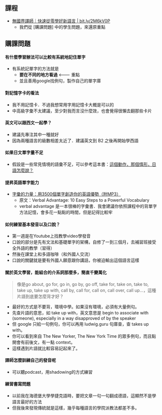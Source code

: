 
## 課程
- [無國界譯師｜快速從零學好新語言 | bit.ly/2M6kV0P](https://bit.ly/2M6kV0P)
  - 我們從 [購課問題] 中的學生問題，來還原重點

## 購課問題

#### 有什麼學習辦法可以比較有系統地記住單字
- 有系統記單字的方法就是
  - **要在不同的地方看過** <--- 重點
  - 並且善用google找例句，製作自己的單字庫

#### 對記憶字卡的看法
- 我不用記憶卡．不過我想常用字用記憶卡大概是可以的
- 中高級字彙不太建議，至少對我而言沒什麼效，也會覺得很懶去翻那些卡片

#### 英文可以跟西文一起學？
- 建議先專注其中一種就好
- 因為兩種語言的級數相差太近了．建議英文到 B2 之後再開始學西語

#### 如果日文單字量不足
- 假設是一些常見情境的語彙不足，可以參考這本書：[這個動作，那個情形，日語怎麼說？](https://www.books.com.tw/products/0010762216)

#### 提昇英語單字能力
- [字彙的力量：用3500個單字創造你的英語優勢（附MP3）](https://www.books.com.tw/products/0010495790)
  - 原文：Verbal Advantage: 10 Easy Steps to a Powerful Vocabulary
  - verbal advantage 是一本很棒的字彙書．我會建議你依照課程中的背單字方法記憶，會多花一點點的時間，但是記得比較牢

#### 如何練習基本發音以及口說？
- 第一週是在Youtube上找教學video學發音
- 口說的部分是先有文法和基礎單字的架構，自修了一到三個月，去補習班接受全外語的教學（習得）
- 然後在課堂上和多語咖啡（和外國人交流）
- 口說的關鍵就是要有外國人願意跟你講話，你被迫輸出這個語言這樣

#### 關於英文學習，能組合的介系詞那麼多，簡直千變萬化
> 像是go about, go for, go in, go by, go off, take for, take on, take to, take up, take up with, call by, call for, call on, call over, call up...，這種片語到底要怎麼背才好？
- 最好的方式是不要背，環境中學。如果沒有環境，必須有大量例句。
- 先查片語的意思，如 take up with，英文意思是 begin to associate with (someone), especially in a way disapproved of by the speaker
- 但 google 只給一句例句，你可以再用 ludwig.guru 句庫查，查 takes up with。
- 你可以看到來自 The New Yorker, The New York Time 的眾多例句，而且點開會有前後文，有一點 context。
- 這樣遇到片語就比較容易記起來了。

#### 譯師怎麼訓練自己的發音呢
- 可以聽podcast，用shadowing的方式練習

#### 練習書寫問題
- 以前我在海德堡大學學捷克語時，要把文章一句一句翻成德語，這顯然不是學語言最好的方法
- 但我後來發現傳統就是這樣，幾乎每種語言的學院派教法都差不多。
